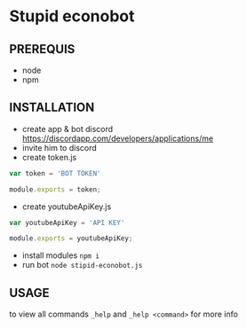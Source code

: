 # Stupid econobot
## PREREQUIS
  - node
  - npm

## INSTALLATION
  - create app & bot discord https://discordapp.com/developers/applications/me
  - invite him to discord
  - create token.js
  ```js
  var token = 'BOT TOKEN'

  module.exports = token;
``` 
  - create youtubeApiKey.js
  ```js
  var youtubeApiKey = 'API KEY'

  module.exports = youtubeApiKey;
```
  - install modules `npm i`
  - run bot `node stipid-econobot.js`
## USAGE
to view all commands `_help`
and `_help <command>` for more info 
